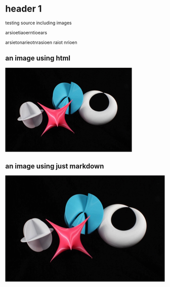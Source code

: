 # header 1

testing source including images

arsioetiaoerntioears

arsietonarieotnrasioen
raiot
nrioen



## an image using html

<img src="hauser_menagerie.jpg" alt="A menagerie of Herwig Hauser surfaces" width="400"/>



## an image using just markdown

![A menagerie of Herwig Hauser surfaces](hauser_menagerie.jpg)




